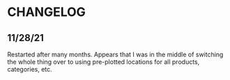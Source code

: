 # CHANGELOG

## 11/28/21

Restarted after many months. Appears that I was in the middle of switching the whole thing over to using pre-plotted locations for all products, categories, etc.
